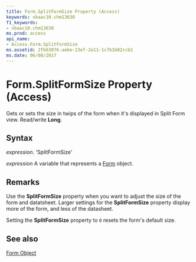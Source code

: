 ```yaml
---
title: Form.SplitFormSize Property (Access)
keywords: vbaac10.chm13630
f1_keywords:
- vbaac10.chm13630
ms.prod: access
api_name:
- Access.Form.SplitFormSize
ms.assetid: 2fb63076-aebe-23ef-2a11-1c7b1b82ccb1
ms.date: 06/08/2017
---
```



# Form.SplitFormSize Property (Access)

Gets or sets the size in twips of the form when it's displayed in Split Form view. Read/write  **Long**.


## Syntax

 _expression_. 'SplitFormSize'

 _expression_ A variable that represents a [Form](./Access.Form.md) object.


## Remarks

Use the  **SplitFormSize** property when you want to adjust the size of the form and datatsheet. Larger settings for the **SplitFormSize** property display more of the form, and less of the datasheet.

Setting the  **SplitFormSize** property to `0` resets the form's default size.


## See also


[Form Object](Access.Form.md)

